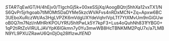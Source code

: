 $START$qEwlGT/H/4hEjv0/TIgchGj5k+00xeSSjXq/AoogBQtrj5hhXa12vxTX1/NS6QvPr5jrhgoab7tlMOMt5DaDYMe5kzcWVAFvs4nRDxMCN+Zq+Apxw6BC3UEboXuRczWt/As3HgLVPZK6mVdgUXYdeVqhrlVpLTf7YtXMvUm9nGiGUwoB0Q7m7Nzl/nMHRrKPOUYRfJ5hltPwLk5Y7kpF3+Lus4oQuhNh831fYBG0+1qP2tiRtZoVIRULJAVYpK6IGkmn7y0Yu3mwWB8HcTBNKMM2PqU7x/a7LMBN9YL9PXUZRawU6QnDjOq28lfIzwJf$END$